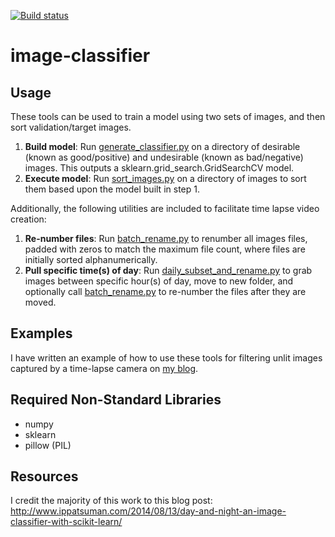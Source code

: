 [![Build status](https://travis-ci.org/stevefoga/image-classifier.svg?master)](https://travis-ci.org/stevefoga)
# image-classifier

## Usage
These tools can be used to train a model using two sets of images, and then sort validation/target images. 

1) **Build model**: Run [generate_classifier.py](./generate_classifier.py) on a directory of desirable (known as good/positive) and undesirable (known as bad/negative) images. This outputs a sklearn.grid_search.GridSearchCV model.
2) **Execute model**: Run [sort_images.py](./sort_images.py) on a directory of images to sort them based upon the model built in step 1.

Additionally, the following utilities are included to facilitate time lapse video creation:

1) **Re-number files**: Run [batch_rename.py](utils/batch_rename.py) to renumber all images files, padded with zeros to match the maximum file count, where files are initially sorted alphanumerically.
2) **Pull specific time(s) of day**: Run [daily_subset_and_rename.py](utils/daily_subset_and_rename.py) to grab images between specific hour(s) of day, move to new folder, and optionally call [batch_rename.py](utils/batch_rename.py) to re-number the files after they are moved.

## Examples
I have written an example of how to use these tools for filtering unlit images captured by a time-lapse camera on [my blog](https://stevefoga.wordpress.com/).

## Required Non-Standard Libraries
- numpy
- sklearn
- pillow (PIL)

## Resources
I credit the majority of this work to this blog post: http://www.ippatsuman.com/2014/08/13/day-and-night-an-image-classifier-with-scikit-learn/
